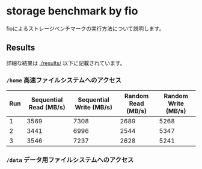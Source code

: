 # storage benchmark by fio

fioによるストレージベンチマークの実行方法について説明します。

## Results

詳細な結果は [./results/](./results/) 以下に記載されています。

### `/home` 高速ファイルシステムへのアクセス

| Run | Sequential Read (MB/s) | Sequential Write (MB/s) | Random Read (MB/s) | Random Write (MB/s) |
|-----|------------------------|-------------------------|--------------------|---------------------|
| 1 | 3569 | 7308 | 2689 | 5268 |
| 2 | 3441 | 6996 | 2544 | 5347 |
| 3 | 3546 | 7237 | 2628 | 5241 | 

### `/data` データ用ファイルシステムへのアクセス